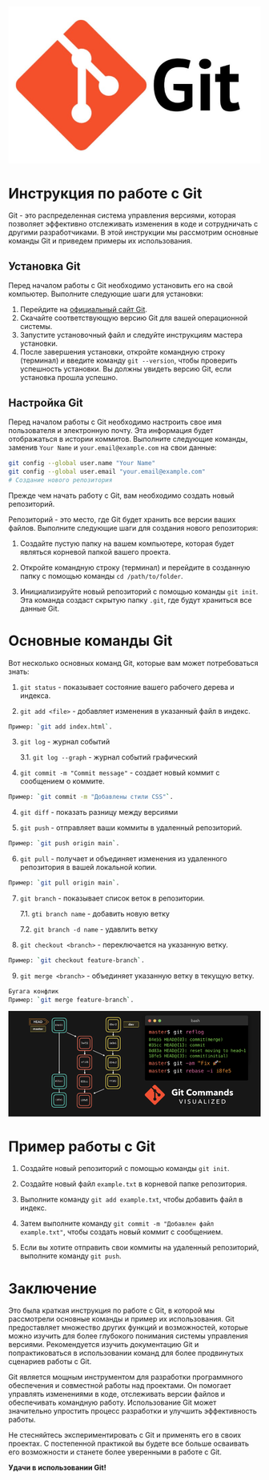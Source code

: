![](git.jpg)

# Инструкция по работе с Git

Git - это распределенная система управления версиями, которая позволяет эффективно отслеживать изменения в коде и сотрудничать с другими разработчиками. В этой инструкции мы рассмотрим основные команды Git и приведем примеры их использования.

## Установка Git

Перед началом работы с Git необходимо установить его на свой компьютер. Выполните следующие шаги для установки:

1. Перейдите на [официальный сайт Git](https://git-scm.com/downloads).
2. Скачайте соответствующую версию Git для вашей операционной системы.
3. Запустите установочный файл и следуйте инструкциям мастера установки.
4. После завершения установки, откройте командную строку (терминал) и введите команду `git --version`, чтобы проверить успешность установки. Вы должны увидеть версию Git, если установка прошла успешно.

## Настройка Git

Перед началом работы с Git необходимо настроить свое имя пользователя и электронную почту. Эта информация будет отображаться в истории коммитов. Выполните следующие команды, заменив `Your Name` и `your.email@example.com` на свои данные:

```bash
git config --global user.name "Your Name"
git config --global user.email "your.email@example.com"
# Создание нового репозитория
```

Прежде чем начать работу с Git, вам необходимо создать новый репозиторий. 

Репозиторий - это место, где Git будет хранить все версии ваших файлов. Выполните следующие шаги для создания нового репозитория:

1. Создайте пустую папку на вашем компьютере, которая будет являться корневой папкой вашего проекта.

2. Откройте командную строку (терминал) и перейдите в созданную папку с помощью команды `cd /path/to/folder`.

3. Инициализируйте новый репозиторий с помощью команды `git init`. Эта команда создаст скрытую папку `.git`, где будут храниться все данные Git.

# Основные команды Git

Вот несколько основных команд Git, которые вам может потребоваться знать:

1. `git status` - показывает состояние вашего рабочего дерева и индекса.

2. `git add <file>` - добавляет изменения в указанный файл в индекс. 
```bash
Пример: `git add index.html`.
```
3. `git log` - журнал событий 

    3.1. `git log --graph` - журнал событий графический 

4. `git commit -m "Commit message"` - создает новый коммит с сообщением о коммите.
```bash
Пример: `git commit -m "Добавлены стили CSS"`.
```
4. `git diff` - показать разницу между версиями 

5. `git push` - отправляет ваши коммиты в удаленный репозиторий. 
```bash
Пример: `git push origin main`.
```
6. `git pull` - получает и объединяет изменения из удаленного репозитория в вашей локальной копии. 
```bash
Пример: `git pull origin main`.
```
7. `git branch` - показывает список веток в репозитории.

    7.1. `gti branch name` - добавить новую ветку 

    7.2. `git branch -d name` - удавлить ветку    

8. `git checkout <branch>` - переключается на указанную ветку. 
```bash
Пример: `git checkout feature-branch`.
```
9. `git merge <branch>` - объединяет указанную ветку в текущую ветку. 
```bash
Бугага конфлик
Пример: `git merge feature-branch`.
```
![все сломалось](%D0%BF%D1%80%D0%B8%D0%BC%D0%B5%D1%80.png)

# Пример работы с Git

1. Создайте новый репозиторий с помощью команды `git init`.

2. Создайте новый файл `example.txt` в корневой папке репозитория.

3. Выполните команду `git add example.txt`, чтобы добавить файл в индекс.

4. Затем выполните команду `git commit -m "Добавлен файл example.txt"`, чтобы создать новый коммит с сообщением.

5. Если вы хотите отправить свои коммиты на удаленный репозиторий, выполните команду `git push`.

# Заключение

Это была краткая инструкция по работе с Git, в которой мы рассмотрели основные команды и пример их использования. Git предоставляет множество других функций и возможностей, которые можно изучить для более глубокого понимания системы управления версиями. Рекомендуется изучить документацию Git и попрактиковаться в использовании команд для более продвинутых сценариев работы с Git.

Git является мощным инструментом для разработки программного обеспечения и совместной работы над проектами. Он помогает управлять изменениями в коде, отслеживать версии файлов и обеспечивать командную работу. Использование Git может значительно упростить процесс разработки и улучшить эффективность работы.

Не стесняйтесь экспериментировать с Git и применять его в своих проектах. С постепенной практикой вы будете все больше осваивать его возможности и станете более уверенными в работе с Git.

**Удачи в использовании Git!**
